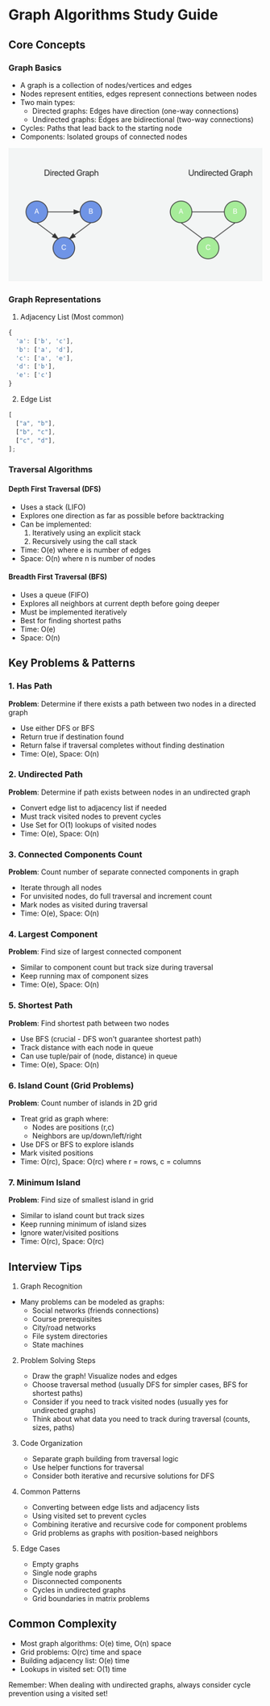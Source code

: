 # Graph Algorithms Study Guide

## Core Concepts

### Graph Basics

- A graph is a collection of nodes/vertices and edges
- Nodes represent entities, edges represent connections between nodes
- Two main types:
  - Directed graphs: Edges have direction (one-way connections)
  - Undirected graphs: Edges are bidirectional (two-way connections)
- Cycles: Paths that lead back to the starting node
- Components: Isolated groups of connected nodes

![Alt text](images/graphs.png)

### Graph Representations

1. Adjacency List (Most common)

```javascript
{
  'a': ['b', 'c'],
  'b': ['a', 'd'],
  'c': ['a', 'e'],
  'd': ['b'],
  'e': ['c']
}
```

2. Edge List

```javascript
[
  ["a", "b"],
  ["b", "c"],
  ["c", "d"],
];
```

### Traversal Algorithms

#### Depth First Traversal (DFS)

- Uses a stack (LIFO)
- Explores one direction as far as possible before backtracking
- Can be implemented:
  1. Iteratively using an explicit stack
  2. Recursively using the call stack
- Time: O(e) where e is number of edges
- Space: O(n) where n is number of nodes

#### Breadth First Traversal (BFS)

- Uses a queue (FIFO)
- Explores all neighbors at current depth before going deeper
- Must be implemented iteratively
- Best for finding shortest paths
- Time: O(e)
- Space: O(n)

## Key Problems & Patterns

### 1. Has Path

**Problem**: Determine if there exists a path between two nodes in a directed graph

- Use either DFS or BFS
- Return true if destination found
- Return false if traversal completes without finding destination
- Time: O(e), Space: O(n)

### 2. Undirected Path

**Problem**: Determine if path exists between nodes in an undirected graph

- Convert edge list to adjacency list if needed
- Must track visited nodes to prevent cycles
- Use Set for O(1) lookups of visited nodes
- Time: O(e), Space: O(n)

### 3. Connected Components Count

**Problem**: Count number of separate connected components in graph

- Iterate through all nodes
- For unvisited nodes, do full traversal and increment count
- Mark nodes as visited during traversal
- Time: O(e), Space: O(n)

### 4. Largest Component

**Problem**: Find size of largest connected component

- Similar to component count but track size during traversal
- Keep running max of component sizes
- Time: O(e), Space: O(n)

### 5. Shortest Path

**Problem**: Find shortest path between two nodes

- Use BFS (crucial - DFS won't guarantee shortest path)
- Track distance with each node in queue
- Can use tuple/pair of (node, distance) in queue
- Time: O(e), Space: O(n)

### 6. Island Count (Grid Problems)

**Problem**: Count number of islands in 2D grid

- Treat grid as graph where:
  - Nodes are positions (r,c)
  - Neighbors are up/down/left/right
- Use DFS or BFS to explore islands
- Mark visited positions
- Time: O(rc), Space: O(rc) where r = rows, c = columns

### 7. Minimum Island

**Problem**: Find size of smallest island in grid

- Similar to island count but track sizes
- Keep running minimum of island sizes
- Ignore water/visited positions
- Time: O(rc), Space: O(rc)

## Interview Tips

1. Graph Recognition

- Many problems can be modeled as graphs:
  - Social networks (friends connections)
  - Course prerequisites
  - City/road networks
  - File system directories
  - State machines

2. Problem Solving Steps

   - Draw the graph! Visualize nodes and edges
   - Choose traversal method (usually DFS for simpler cases, BFS for shortest paths)
   - Consider if you need to track visited nodes (usually yes for undirected graphs)
   - Think about what data you need to track during traversal (counts, sizes, paths)

3. Code Organization

   - Separate graph building from traversal logic
   - Use helper functions for traversal
   - Consider both iterative and recursive solutions for DFS

4. Common Patterns

   - Converting between edge lists and adjacency lists
   - Using visited set to prevent cycles
   - Combining iterative and recursive code for component problems
   - Grid problems as graphs with position-based neighbors

5. Edge Cases
   - Empty graphs
   - Single node graphs
   - Disconnected components
   - Cycles in undirected graphs
   - Grid boundaries in matrix problems

## Common Complexity

- Most graph algorithms: O(e) time, O(n) space
- Grid problems: O(rc) time and space
- Building adjacency list: O(e) time
- Lookups in visited set: O(1) time

Remember: When dealing with undirected graphs, always consider cycle prevention using a visited set!
